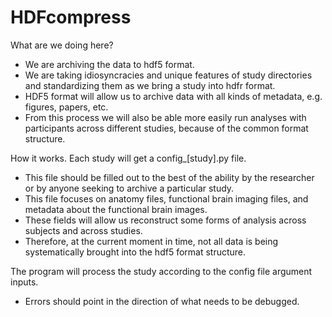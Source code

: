 # HDFcompress

What are we doing here?
- We are archiving the data to hdf5 format.
- We are taking idiosyncracies and unique features of study directories and standardizing them as we bring a study into hdfr format.
- HDF5 format will allow us to archive data with all kinds of metadata, e.g. figures, papers, etc.
- From this process we will also be able more easily run analyses with participants across different studies, because of the common format structure.

How it works.
Each study will get a config_[study].py file.
- This file should be filled out to the best of the ability by the researcher or by anyone seeking to archive a particular study.
- This file focuses on anatomy files, functional brain imaging files, and metadata about the functional brain images. 
- These fields will allow us reconstruct some forms of analysis across subjects and across studies.
- Therefore, at the current moment in time, not all data is being systematically brought into the hdf5 format structure.

The program will process the study according to the config file argument inputs.
- Errors should point in the direction of what needs to be debugged. 
